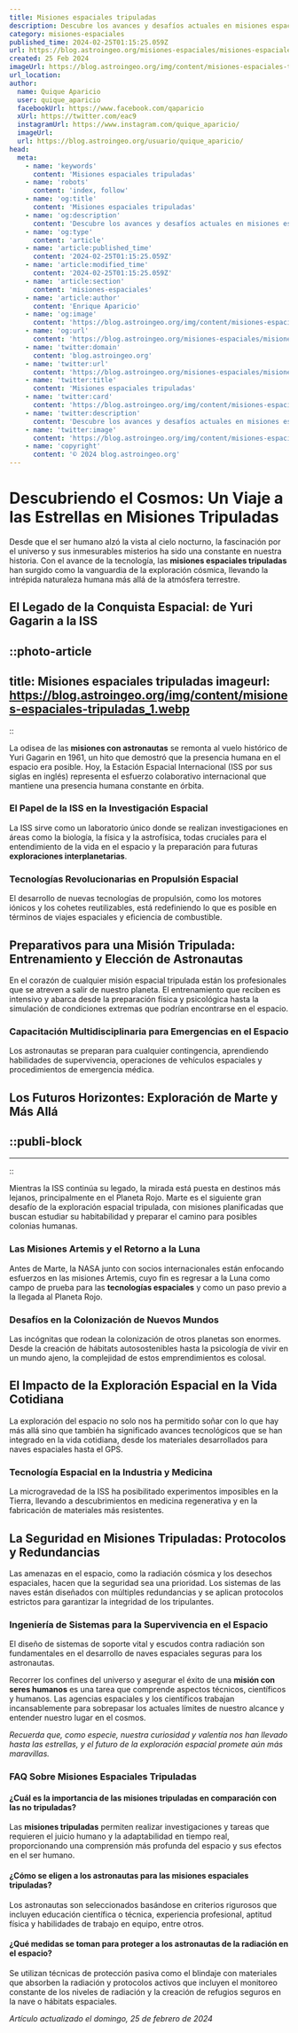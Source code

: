 ```yaml
---
title: Misiones espaciales tripuladas
description: Descubre los avances y desafíos actuales en misiones espaciales tripuladas. Información detallada y análisis de expertos en exploración espacial.
category: misiones-espaciales
published_time: 2024-02-25T01:15:25.059Z
url: https://blog.astroingeo.org/misiones-espaciales/misiones-espaciales-tripuladas
created: 25 Feb 2024
imageUrl: https://blog.astroingeo.org/img/content/misiones-espaciales-tripuladas_1.webp
url_location:
author:
  name: Quique Aparicio
  user: quique_aparicio
  facebookUrl: https://www.facebook.com/qaparicio
  xUrl: https://twitter.com/eac9
  instagramUrl: https://www.instagram.com/quique_aparicio/
  imageUrl: 
  url: https://blog.astroingeo.org/usuario/quique_aparicio/
head:
  meta:
    - name: 'keywords'
      content: 'Misiones espaciales tripuladas'
    - name: 'robots'
      content: 'index, follow'
    - name: 'og:title'
      content: 'Misiones espaciales tripuladas'
    - name: 'og:description'
      content: 'Descubre los avances y desafíos actuales en misiones espaciales tripuladas. Información detallada y análisis de expertos en exploración espacial.'
    - name: 'og:type'
      content: 'article'
    - name: 'article:published_time'
      content: '2024-02-25T01:15:25.059Z'
    - name: 'article:modified_time'
      content: '2024-02-25T01:15:25.059Z'
    - name: 'article:section'
      content: 'misiones-espaciales'
    - name: 'article:author'
      content: 'Enrique Aparicio'
    - name: 'og:image'
      content: 'https://blog.astroingeo.org/img/content/misiones-espaciales-tripuladas_1.webp'
    - name: 'og:url'
      content: 'https://blog.astroingeo.org/misiones-espaciales/misiones-espaciales-tripuladas'
    - name: 'twitter:domain'
      content: 'blog.astroingeo.org'
    - name: 'twitter:url'
      content: 'https://blog.astroingeo.org/misiones-espaciales/misiones-espaciales-tripuladas'
    - name: 'twitter:title'
      content: 'Misiones espaciales tripuladas'
    - name: 'twitter:card'
      content: 'https://blog.astroingeo.org/img/content/misiones-espaciales-tripuladas_1.webp'
    - name: 'twitter:description'
      content: 'Descubre los avances y desafíos actuales en misiones espaciales tripuladas. Información detallada y análisis de expertos en exploración espacial.'
    - name: 'twitter:image'
      content: 'https://blog.astroingeo.org/img/content/misiones-espaciales-tripuladas_1.webp'
    - name: 'copyright'
      content: '© 2024 blog.astroingeo.org'
---
```

# Descubriendo el Cosmos: Un Viaje a las Estrellas en Misiones Tripuladas

Desde que el ser humano alzó la vista al cielo nocturno, la fascinación por el universo y sus inmesurables misterios ha sido una constante en nuestra historia. Con el avance de la tecnología, las **misiones espaciales tripuladas** han surgido como la vanguardia de la exploración cósmica, llevando la intrépida naturaleza humana más allá de la atmósfera terrestre.

## El Legado de la Conquista Espacial: de Yuri Gagarin a la ISS

::photo-article
---
title: Misiones espaciales tripuladas
imageurl: https://blog.astroingeo.org/img/content/misiones-espaciales-tripuladas_1.webp
---
::


La odisea de las **misiones con astronautas** se remonta al vuelo histórico de Yuri Gagarin en 1961, un hito que demostró que la presencia humana en el espacio era posible. Hoy, la Estación Espacial Internacional (ISS por sus siglas en inglés) representa el esfuerzo colaborativo internacional que mantiene una presencia humana constante en órbita.

### El Papel de la ISS en la Investigación Espacial
La ISS sirve como un laboratorio único donde se realizan investigaciones en áreas como la biología, la física y la astrofísica, todas cruciales para el entendimiento de la vida en el espacio y la preparación para futuras **exploraciones interplanetarias**.

### Tecnologías Revolucionarias en Propulsión Espacial
El desarrollo de nuevas tecnologías de propulsión, como los motores iónicos y los cohetes reutilizables, está redefiniendo lo que es posible en términos de viajes espaciales y eficiencia de combustible.

## Preparativos para una Misión Tripulada: Entrenamiento y Elección de Astronautas
En el corazón de cualquier misión espacial tripulada están los profesionales que se atreven a salir de nuestro planeta. El entrenamiento que reciben es intensivo y abarca desde la preparación física y psicológica hasta la simulación de condiciones extremas que podrían encontrarse en el espacio.

### Capacitación Multidisciplinaria para Emergencias en el Espacio
Los astronautas se preparan para cualquier contingencia, aprendiendo habilidades de supervivencia, operaciones de vehículos espaciales y procedimientos de emergencia médica.

## Los Futuros Horizontes: Exploración de Marte y Más Allá

  ::publi-block
  ---
  ---
  ::
  
  
Mientras la ISS continúa su legado, la mirada está puesta en destinos más lejanos, principalmente en el Planeta Rojo. Marte es el siguiente gran desafío de la exploración espacial tripulada, con misiones planificadas que buscan estudiar su habitabilidad y preparar el camino para posibles colonias humanas.

### Las Misiones Artemis y el Retorno a la Luna
Antes de Marte, la NASA junto con socios internacionales están enfocando esfuerzos en las misiones Artemis, cuyo fin es regresar a la Luna como campo de prueba para las **tecnologías espaciales** y como un paso previo a la llegada al Planeta Rojo.

### Desafíos en la Colonización de Nuevos Mundos
Las incógnitas que rodean la colonización de otros planetas son enormes. Desde la creación de hábitats autosostenibles hasta la psicología de vivir en un mundo ajeno, la complejidad de estos emprendimientos es colosal.

## El Impacto de la Exploración Espacial en la Vida Cotidiana
La exploración del espacio no solo nos ha permitido soñar con lo que hay más allá sino que también ha significado avances tecnológicos que se han integrado en la vida cotidiana, desde los materiales desarrollados para naves espaciales hasta el GPS.

### Tecnología Espacial en la Industria y Medicina
La microgravedad de la ISS ha posibilitado experimentos imposibles en la Tierra, llevando a descubrimientos en medicina regenerativa y en la fabricación de materiales más resistentes.

## La Seguridad en Misiones Tripuladas: Protocolos y Redundancias
Las amenazas en el espacio, como la radiación cósmica y los desechos espaciales, hacen que la seguridad sea una prioridad. Los sistemas de las naves están diseñados con múltiples redundancias y se aplican protocolos estrictos para garantizar la integridad de los tripulantes.

### Ingeniería de Sistemas para la Supervivencia en el Espacio
El diseño de sistemas de soporte vital y escudos contra radiación son fundamentales en el desarrollo de naves espaciales seguras para los astronautas.

Recorrer los confines del universo y asegurar el éxito de una **misión con seres humanos** es una tarea que comprende aspectos técnicos, científicos y humanos. Las agencias espaciales y los científicos trabajan incansablemente para sobrepasar los actuales límites de nuestro alcance y entender nuestro lugar en el cosmos.

*Recuerda que, como especie, nuestra curiosidad y valentía nos han llevado hasta las estrellas, y el futuro de la exploración espacial promete aún más maravillas.*

### FAQ Sobre Misiones Espaciales Tripuladas
#### ¿Cuál es la importancia de las misiones tripuladas en comparación con las no tripuladas?
Las **misiones tripuladas** permiten realizar investigaciones y tareas que requieren el juicio humano y la adaptabilidad en tiempo real, proporcionando una comprensión más profunda del espacio y sus efectos en el ser humano.

#### ¿Cómo se eligen a los astronautas para las misiones espaciales tripuladas?
Los astronautas son seleccionados basándose en criterios rigurosos que incluyen educación científica o técnica, experiencia profesional, aptitud física y habilidades de trabajo en equipo, entre otros.

#### ¿Qué medidas se toman para proteger a los astronautas de la radiación en el espacio?
Se utilizan técnicas de protección pasiva como el blindaje con materiales que absorben la radiación y protocolos activos que incluyen el monitoreo constante de los niveles de radiación y la creación de refugios seguros en la nave o hábitats espaciales.

_Artículo actualizado el domingo, 25 de febrero de 2024_